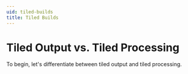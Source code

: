 ```yaml
---
uid: tiled-builds
title: Tiled Builds
---
```


# Tiled Output vs. Tiled Processing

To begin, let's differentiate between tiled output and tiled processing. 